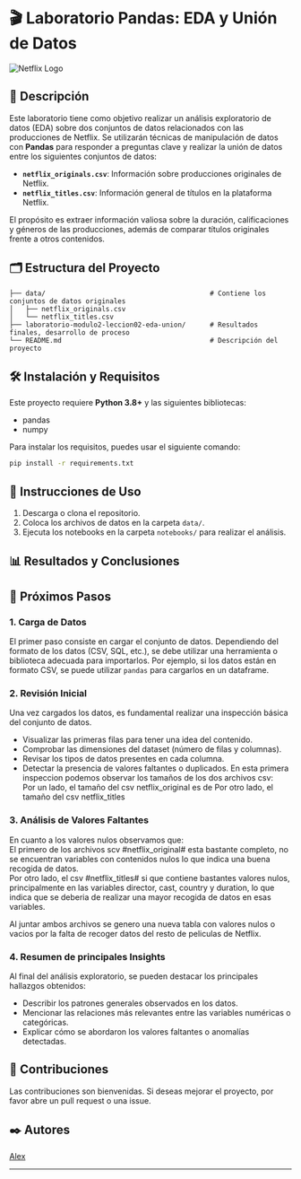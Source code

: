 # 🎬 Laboratorio Pandas: EDA y Unión de Datos

![Netflix Logo](https://upload.wikimedia.org/wikipedia/commons/thumb/0/08/Netflix_2015_logo.svg/1198px-Netflix_2015_logo.svg.png)

## 📖 Descripción

Este laboratorio tiene como objetivo realizar un análisis exploratorio de datos (EDA) sobre dos conjuntos de datos relacionados con las producciones de Netflix. Se utilizarán técnicas de manipulación de datos con **Pandas** para responder a preguntas clave y realizar la unión de datos entre los siguientes conjuntos de datos:

- **`netflix_originals.csv`**: Información sobre producciones originales de Netflix.
- **`netflix_titles.csv`**: Información general de títulos en la plataforma Netflix.

El propósito es extraer información valiosa sobre la duración, calificaciones y géneros de las producciones, además de comparar títulos originales frente a otros contenidos.

## 🗂️ Estructura del Proyecto

```
├── data/                                         # Contiene los conjuntos de datos originales
│   ├── netflix_originals.csv
│   └── netflix_titles.csv
├── laboratorio-modulo2-leccion02-eda-union/      # Resultados finales, desarrollo de proceso
└── README.md                                     # Descripción del proyecto
```

## 🛠️ Instalación y Requisitos

Este proyecto requiere **Python 3.8+** y las siguientes bibliotecas:

- pandas
- numpy

Para instalar los requisitos, puedes usar el siguiente comando:

```bash
pip install -r requirements.txt
```

## 🚀 Instrucciones de Uso

1. Descarga o clona el repositorio.
2. Coloca los archivos de datos en la carpeta `data/`.
3. Ejecuta los notebooks en la carpeta `notebooks/` para realizar el análisis.

## 📊 Resultados y Conclusiones



## 🔄 Próximos Pasos

### 1. Carga de Datos

El primer paso consiste en cargar el conjunto de datos. Dependiendo del formato de los datos (CSV, SQL, etc.), se debe utilizar una herramienta o biblioteca adecuada para importarlos. Por ejemplo, si los datos están en formato CSV, se puede utilizar `pandas` para cargarlos en un dataframe.

### 2. Revisión Inicial

Una vez cargados los datos, es fundamental realizar una inspección básica del conjunto de datos.<br>
- Visualizar las primeras filas para tener una idea del contenido.
- Comprobar las dimensiones del dataset (número de filas y columnas).
- Revisar los tipos de datos presentes en cada columna.
- Detectar la presencia de valores faltantes o duplicados.
En esta primera inspeccion podemos observar los tamaños de los dos archivos csv:<br>
Por un lado, el tamaño del csv netflix_original es de
Por otro lado, el tamaño del csv netflix_titles
### 3. Análisis de Valores Faltantes

En cuanto a los valores nulos observamos que:<br>
El primero de los archivos scv #netflix_original# esta bastante completo, no se encuentran variables con contenidos nulos lo que indica una buena recogida de datos.<br>
Por otro lado, el csv #netflix_titles# si que contiene bastantes valores nulos, principalmente en las variables director, cast, country y duration, lo que indica que se deberia de realizar una mayor recogida de datos en esas variables.<br>

Al juntar ambos archivos se genero una nueva tabla con valores nulos o vacios por la falta de recoger datos del resto de peliculas de Netflix.

### 4. Resumen de principales Insights

Al final del análisis exploratorio, se pueden destacar los principales hallazgos obtenidos:
- Describir los patrones generales observados en los datos.
- Mencionar las relaciones más relevantes entre las variables numéricas o categóricas.
- Explicar cómo se abordaron los valores faltantes o anomalías detectadas.

## 🤝 Contribuciones

Las contribuciones son bienvenidas. Si deseas mejorar el proyecto, por favor abre un pull request o una issue.

## ✒️ Autores

[Alex](https://github.com/SrAlcast)

---
